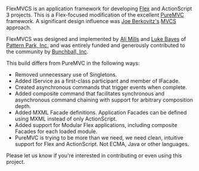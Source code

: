 FlexMVCS is an application framework for developing [Flex](http://flex.org) and ActionScript 3 projects. This is a Flex-focused modification of the excellent [PureMVC](http://www.puremvc.org) framework. A significant design influence was [Joe Berkovitz's](http://www.joeberkovitz.com/) [MVCS](http://www.joeberkovitz.com/blog/reviewtube/) approach.

FlexMVCS was designed and implemented by [Ali Mills](http://www.alimills.com) and [Luke Bayes](http://www.lukebayes.com) of [Pattern Park, Inc.](http://www.patternpark.com) and was entirely funded and generously contributed to the community by [Bunchball, Inc](http://www.bunchball.com).

This build differs from PureMVC in the following ways:

  * Removed unnecessary use of Singletons.
  * Added IService as a first-class participant and member of IFacade.
  * Created asynchronous commands that trigger events when complete.
  * Added composite command that facilitates synchronous and asynchronous command chaining with support for arbitrary composition depth.
  * Added MXML Facade definitions. Application Facades can be defined using MXML instead of only ActionScript.
  * Added support for Modular Flex applications, including composite Facades for each loaded module.
  * PureMVC is trying to be more than we need, we need clean, intuitive support for Flex and ActionScript. Not ECMA, Java or other languages.

Please let us know if you're interested in contributing or even using this project.